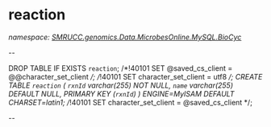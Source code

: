 ﻿# reaction
_namespace: [SMRUCC.genomics.Data.MicrobesOnline.MySQL.BioCyc](./index.md)_

--
 
 DROP TABLE IF EXISTS `reaction`;
 /*!40101 SET @saved_cs_client = @@character_set_client */;
 /*!40101 SET character_set_client = utf8 */;
 CREATE TABLE `reaction` (
 `rxnId` varchar(255) NOT NULL,
 `name` varchar(255) DEFAULT NULL,
 PRIMARY KEY (`rxnId`)
 ) ENGINE=MyISAM DEFAULT CHARSET=latin1;
 /*!40101 SET character_set_client = @saved_cs_client */;
 
 --




